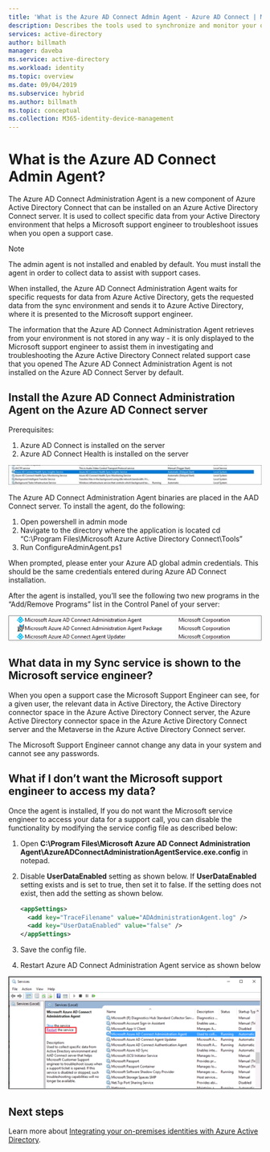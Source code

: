 ```yaml
---
title: 'What is the Azure AD Connect Admin Agent - Azure AD Connect | Microsoft Docs'
description: Describes the tools used to synchronize and monitor your on-premises environment with Azure AD.
services: active-directory
author: billmath
manager: daveba
ms.service: active-directory
ms.workload: identity
ms.topic: overview
ms.date: 09/04/2019
ms.subservice: hybrid
ms.author: billmath
ms.topic: conceptual
ms.collection: M365-identity-device-management
---
```


# What is the Azure AD Connect Admin Agent? 
The Azure AD Connect Administration Agent is a new component of Azure Active Directory Connect that can be installed on an Azure Active Directory Connect server. It is used to collect specific data from your Active Directory environment that helps a Microsoft support engineer to troubleshoot issues when you open a support case. 

>[!NOTE]
>The admin agent is not installed and enabled by default.  You must install the agent in order to collect data to assist with support cases.

When installed, the Azure AD Connect Administration Agent waits for specific requests for data from Azure Active Directory, gets the requested data from the sync environment and sends it to Azure Active Directory, where it is presented to the Microsoft support engineer. 

The information that the Azure AD Connect Administration Agent retrieves from your environment is not stored in any way - it is only displayed to the Microsoft support engineer to assist them in investigating and troubleshooting the Azure Active Directory Connect related support case that you opened 
The Azure AD Connect Administration Agent is not installed on the Azure AD Connect Server by default. 

## Install the Azure AD Connect Administration Agent on the Azure AD Connect server 

Prerequisites:
1.	Azure AD Connect is installed on the server
2.	Azure AD Connect Health is installed on the server

![admin agent](media/whatis-aadc-admin-agent/adminagent0.png)

The Azure AD Connect Administration Agent binaries are placed in the AAD Connect server. To install the agent, do the following:

1.	Open powershell in admin mode
2.	Navigate to the directory where the application is located cd “C:\Program Files\Microsoft Azure Active Directory Connect\Tools”
3.	Run ConfigureAdminAgent.ps1

When prompted, please enter your Azure AD global admin credentials. This should be the same credentials entered during Azure AD Connect installation.

After the agent is installed, you’ll see the following two new programs in the “Add/Remove Programs” list in the Control Panel of your server: 

![admin agent](media/whatis-aadc-admin-agent/adminagent1.png)

## What data in my Sync service is shown to the Microsoft service engineer? 
When you open a support case  the Microsoft Support Engineer can see, for a given user, the relevant data in Active Directory, the Active Directory connector space in the Azure Active Directory Connect server, the Azure Active Directory connector space in the Azure Active Directory Connect server and the Metaverse in the Azure Active Directory Connect server. 

The Microsoft Support Engineer cannot change any data in your system and cannot see any passwords. 

## What if I don’t want the Microsoft support engineer to access my data? 
Once the agent is installed, If you do not want the Microsoft service engineer to access your data for a support call, you can disable the functionality by modifying the service config file as described below: 

1.	Open **C:\Program Files\Microsoft Azure AD Connect Administration Agent\AzureADConnectAdministrationAgentService.exe.config** in notepad.
2.	Disable **UserDataEnabled** setting as shown below. If **UserDataEnabled** setting exists and is set to true, then set it to false. If the setting does not exist, then add the setting as shown below.    

    ```xml
    <appSettings>
      <add key="TraceFilename" value="ADAdministrationAgent.log" />
      <add key="UserDataEnabled" value="false" />
    </appSettings>
    ```

3.	Save the config file.
4.	Restart Azure AD Connect Administration Agent service as shown below

![admin agent](media/whatis-aadc-admin-agent/adminagent2.png)

## Next steps
Learn more about [Integrating your on-premises identities with Azure Active Directory](whatis-hybrid-identity.md).
